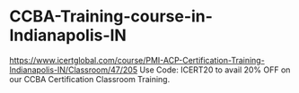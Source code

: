 # CCBA-Training-course-in-Indianapolis-IN
https://www.icertglobal.com/course/PMI-ACP-Certification-Training-Indianapolis-IN/Classroom/47/205    Use Code: ICERT20 to avail 20% OFF on our CCBA Certification Classroom Training.
